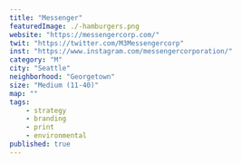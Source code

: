 ```yaml
---
title: "Messenger"
featuredImage: ./-hamburgers.png
website: "https://messengercorp.com/"
twit: "https://twitter.com/M3Messengercorp"
inst: "https://www.instagram.com/messengercorporation/"
category: "M"
city: "Seattle"
neighborhood: "Georgetown"
size: "Medium (11-40)"
map: ""
tags:
    - strategy
    - branding
    - print
    - environmental
published: true
---
```




